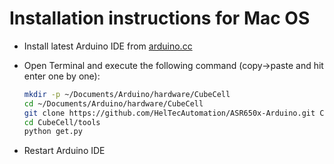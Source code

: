 Installation instructions for Mac OS
=====================================

- Install latest Arduino IDE from [arduino.cc](https://www.arduino.cc/en/Main/Software)
- Open Terminal and execute the following command (copy->paste and hit enter one by one):

  ```bash
  mkdir -p ~/Documents/Arduino/hardware/CubeCell
  cd ~/Documents/Arduino/hardware/CubeCell
  git clone https://github.com/HelTecAutomation/ASR650x-Arduino.git CubeCell
  cd CubeCell/tools
  python get.py
  ```

- Restart Arduino IDE

